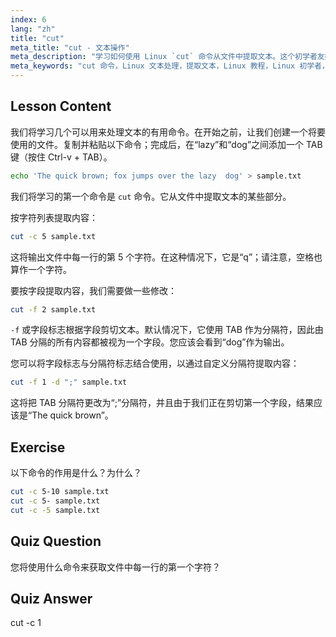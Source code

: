 ```yaml
---
index: 6
lang: "zh"
title: "cut"
meta_title: "cut - 文本操作"
meta_description: "学习如何使用 Linux `cut` 命令从文件中提取文本。这个初学者友好的教程涵盖了字符和字段剪切。提高您的 Linux 文本处理技能！"
meta_keywords: "cut 命令，Linux 文本处理，提取文本，Linux 教程，Linux 初学者，cut 示例，Linux 指南"
---
```


## Lesson Content

我们将学习几个可以用来处理文本的有用命令。在开始之前，让我们创建一个将要使用的文件。复制并粘贴以下命令；完成后，在“lazy”和“dog”之间添加一个 TAB 键（按住 Ctrl-v + TAB）。

```bash
echo 'The quick brown; fox jumps over the lazy  dog' > sample.txt
```

我们将学习的第一个命令是 `cut` 命令。它从文件中提取文本的某些部分。

按字符列表提取内容：

```bash
cut -c 5 sample.txt
```

这将输出文件中每一行的第 5 个字符。在这种情况下，它是“q”；请注意，空格也算作一个字符。

要按字段提取内容，我们需要做一些修改：

```bash
cut -f 2 sample.txt
```

`-f` 或字段标志根据字段剪切文本。默认情况下，它使用 TAB 作为分隔符，因此由 TAB 分隔的所有内容都被视为一个字段。您应该会看到“dog”作为输出。

您可以将字段标志与分隔符标志结合使用，以通过自定义分隔符提取内容：

```bash
cut -f 1 -d ";" sample.txt
```

这将把 TAB 分隔符更改为“;”分隔符，并且由于我们正在剪切第一个字段，结果应该是“The quick brown”。

## Exercise

以下命令的作用是什么？为什么？

```bash
cut -c 5-10 sample.txt
cut -c 5- sample.txt
cut -c -5 sample.txt
```

## Quiz Question

您将使用什么命令来获取文件中每一行的第一个字符？

## Quiz Answer

cut -c 1

